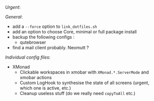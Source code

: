 _Urgent_:

_General_:
- add a `--force` option to `link_dotfiles.sh`
- add an option to choose Core, minimal or full package install
- backup the following configs :
    - qutebrowser
- find a mail client probably. Neomutt ?

_Individual config files_:
- XMonad
    - Clickable workspaces in xmobar with `XMonad.*.ServerMode` and xmobar
      actions
    - Custom LogHook to synthesise the state of all screens (urgent, which one
      is active, etc.)
    - Cleanup useless stuff (do we really need `copyToAll` etc.)
